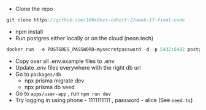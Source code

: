 - Clone the repo
 
```jsx 
git clone https://github.com/100xdevs-cohort-2/week-17-final-code
```
 
- npm install
- Run postgres either locally or on the cloud (neon.tech) 

```jsx
docker run  -e POSTGRES_PASSWORD=mysecretpassword -d -p 5432:5432 postgres 
```
 
- Copy over all .env.example files to .env
- Update .env files everywhere with the right db url
- Go to `packages/db` 
    - npx prisma migrate dev
    - npx prisma db seed
- Go to `apps/user-app` , run `npm run dev`
- Try logging in using phone - 1111111111 , password - alice (See `seed.ts`)
